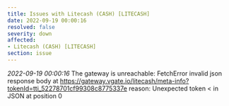 ```yaml
---
title: Issues with Litecash (CASH) [LITECASH]
date: 2022-09-19 00:00:16
resolved: false
severity: down
affected:
- Litecash (CASH) [LITECASH]
section: issue
---
```


*2022-09-19 00:00:16* The gateway is unreachable: FetchError invalid json response body at https://gateway.vgate.io/litecash/meta-info?tokenId=tti_52278701cf99308c8775337e reason: Unexpected token < in JSON at position 0